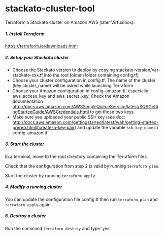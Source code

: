 # stackato-cluster-tool
Terraform a Stackato cluster on Amazon AWS (later Virtualbox).

##### 1. Install Terraform
https://terraform.io/downloads.html

##### 2. Setup your Stackato cluster
- Choose the Stackato version to deploy by copying stackato-version/var-stackato-xxx.tf into the root folder (folder containing config.tf)
- Choose your cluster configuration in config.tf. The name of the cluster (key cluster_name) will be asked while launching Terraform
- Choose your Amazon configuration in config-amazon.tf, especially aws_access_key and aws_secret_key. Check the Amazon documentation http://docs.aws.amazon.com/AWSSimpleQueueService/latest/SQSGettingStartedGuide/AWSCredentials.html to get those two keys.
- Make sure you uploaded your public SSH key (see doc: http://docs.aws.amazon.com/gettingstarted/latest/wah/getting-started-prereq.html#create-a-key-pair) and update the variable `ssh_key_name` in config-amazon.tf

##### 3. Start the cluster
In a terminal, move to the root directory containing the Terraform files.

Check that the configuration from step 2 is valid by running `terraform plan`.

Start the cluster by running `terraform apply`.

##### 4. Modify a running cluster
You can update the configuration file config.tf then run `terraform plan` and `terraform apply` again.

##### 5. Destroy a cluster
Run the command `terraform destroy` and type 'yes'.
